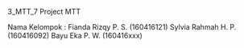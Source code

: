 3_MTT_7
Project MTT

Nama Kelompok :
Fianda Rizqy P. S.  (160416121)
Sylvia Rahmah H. P. (160416092)
Bayu Eka P. W.      (160416xxx)
